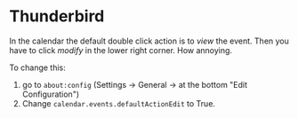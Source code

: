 # Thunderbird

In the calendar the default double click action is to *view* the event.
Then you have to click *modify* in the lower right corner.
How annoying.

To change this:

1. go to `about:config` (Settings -> General -> at the bottom "Edit Configuration")
2. Change `calendar.events.defaultActionEdit` to True.


